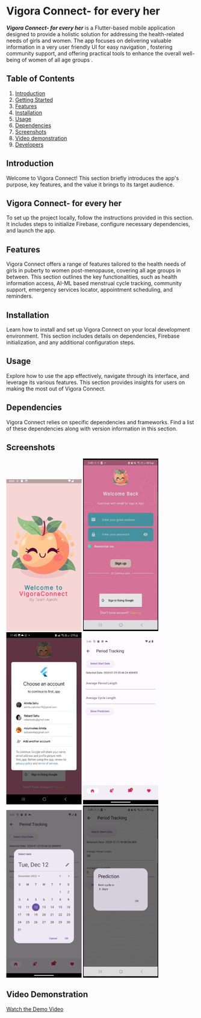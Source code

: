 # Vigora Connect- for every her

***Vigora Connect- for every her*** is a Flutter-based mobile application designed to provide a holistic solution for addressing the health-related needs of girls and women. The app focuses on delivering valuable information in a very user friendly UI for easy navigation , fostering community support, and offering practical tools to enhance the overall well-being of women of all age groups .

## Table of Contents

1. [Introduction](#introduction)
2. [Getting Started](#getting-started)
3. [Features](#features)
4. [Installation](#installation)
5. [Usage](#usage)
6. [Dependencies](#dependencies)
7. [Screenshots](#screeshots)
8. [Video demonstration](#video_demonstration)
9. [Developers](#developers)

## Introduction

Welcome to Vigora Connect! This section briefly introduces the app's purpose, key features, and the value it brings to its target audience.

## Vigora Connect- for every her

To set up the project locally, follow the instructions provided in this section. It includes steps to initialize Firebase, configure necessary dependencies, and launch the app.

## Features

Vigora Connect offers a range of features tailored to the health needs of girls in puberty to women post-menopause, covering all age groups in between. This section outlines the key functionalities, such as health information access, AI-ML based menstrual cycle tracking, community support, emergency services locator, appointment scheduling, and reminders.

## Installation

Learn how to install and set up Vigora Connect on your local development environment. This section includes details on dependencies, Firebase initialization, and any additional configuration steps.

## Usage

Explore how to use the app effectively, navigate through its interface, and leverage its various features. This section provides insights for users on making the most out of Vigora Connect.

## Dependencies

Vigora Connect relies on specific dependencies and frameworks. Find a list of these dependencies along with version information in this section.

## Screenshots

<img src="https://github.com/Its-alida/gdsc_2024/blob/main/screenshots/SPLASH_screen.png" width="200" alt="Splash Screen">
<img src="https://github.com/Its-alida/gdsc_2024/blob/main/output_images/sign_in_blank.jpg" width="200" alt="Sign in">
<img src="https://github.com/Its-alida/gdsc_2024/blob/main/output_images/sign_in_google_auth.jpg" width="200" alt="Google Sign In">
<img src="https://github.com/Its-alida/gdsc_2024/blob/main/output_images/flutter_02.png" width="200" alt="Period Tracker Screen">
<img src="https://github.com/Its-alida/gdsc_2024/blob/main/output_images/calendar_new.png" width="200" alt="Calendar">
<img src="https://github.com/Its-alida/gdsc_2024/blob/main/output_images/prediction_basic.jpg" width="200" alt="Results">



## Video Demonstration
[Watch the Demo Video](https://youtu.be/87QlRsBqk9A)
